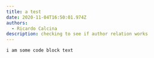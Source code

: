 ```yaml
---
title: a test
date: 2020-11-04T16:50:01.974Z
authors:
  - Ricardo Calcina
description: checking to see if author relation works
---
```

```
i am some code block text
```